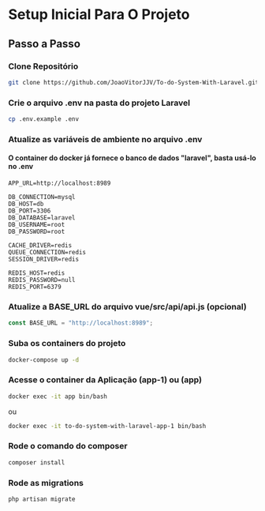 # Setup Inicial Para O Projeto
## Passo a Passo

### Clone Repositório
```bash
git clone https://github.com/JoaoVitorJJV/To-do-System-With-Laravel.git
```

### Crie o arquivo .env na pasta do projeto Laravel
```bash
cp .env.example .env
```

### Atualize as variáveis de ambiente no arquivo .env
#### O container do docker já fornece o banco de dados "laravel", basta usá-lo no .env
```dotenv
APP_URL=http://localhost:8989

DB_CONNECTION=mysql
DB_HOST=db
DB_PORT=3306
DB_DATABASE=laravel
DB_USERNAME=root
DB_PASSWORD=root

CACHE_DRIVER=redis
QUEUE_CONNECTION=redis
SESSION_DRIVER=redis

REDIS_HOST=redis
REDIS_PASSWORD=null
REDIS_PORT=6379
```

### Atualize a BASE_URL do arquivo vue/src/api/api.js (opcional)
```javascript
const BASE_URL = "http://localhost:8989";
```

### Suba os containers do projeto
```bash
docker-compose up -d
```

### Acesse o container da Aplicação (app-1) ou (app)
```bash
docker exec -it app bin/bash
```
ou
```bash
docker exec -it to-do-system-with-laravel-app-1 bin/bash
```

### Rode o comando do composer
```bash
composer install
```

### Rode as migrations
```bash
php artisan migrate
```

